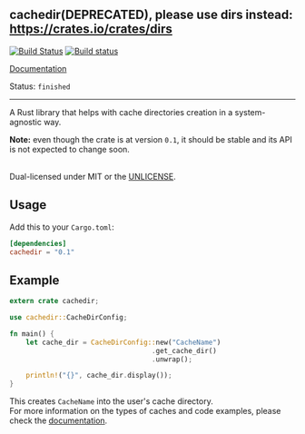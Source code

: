 cachedir(DEPRECATED), please use dirs instead: https://crates.io/crates/dirs
-
[![Build Status](https://travis-ci.org/lilianmoraru/cachedir.svg?branch=master)](https://travis-ci.org/lilianmoraru/cachedir)
[![Build status](https://ci.appveyor.com/api/projects/status/ir02vrt2unxjjqax/branch/master?svg=true)](https://ci.appveyor.com/project/lilianmoraru/cachedir/branch/master)

[Documentation](https://docs.rs/cachedir)

Status: `finished`

---
A Rust library that helps with cache directories creation in a system-agnostic way.

**Note:** even though the crate is at version `0.1`, it should be stable
and its API is not expected to change soon.<br/><br/>

Dual-licensed under MIT or the [UNLICENSE](http://unlicense.org).

## Usage
Add this to your `Cargo.toml`:
```toml
[dependencies]
cachedir = "0.1"
```

## Example
```rust
extern crate cachedir;

use cachedir::CacheDirConfig;

fn main() {
    let cache_dir = CacheDirConfig::new("CacheName")
                                   .get_cache_dir()
                                   .unwrap();

    println!("{}", cache_dir.display());
}
```

This creates `CacheName` into the user's cache directory.<br/>
For more information on the types of caches and code examples, please check the [documentation](https://docs.rs/cachedir).
